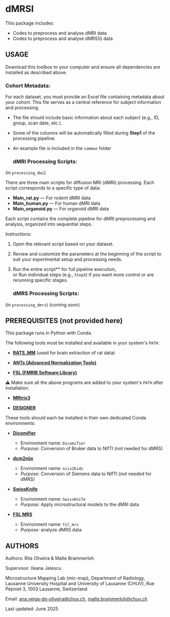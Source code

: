 # dMRSI

This package includes:
   - Codes to preprocess and analyse dMRI data
   - Codes to preprocess and analyse dMRS(I) data
  

## USAGE

Download this toolbox to your computer and ensure all dependencies are installed as described above.

   ### Cohort Metadata:

For each dataset, you must provide an Excel file containing metadata about your cohort. This file serves as a central reference for subject information and processing.

- The file should include basic information about each subject (e.g., ID, group, scan date, etc.).
- Some of the columns will be automatically filled during **Step1** of the processing pipeline.
- An example file is included in the `common` folder

   ### dMRI Processing Scripts: 
(in `processing_dwi`)

There are three main scripts for diffusion MRI (dMRI) processing. Each script corresponds to a specific type of data:

- **Main_rat.py** — For rodent dMRI data  
- **Main_human.py** — For human dMRI data  
- **Main_organoid.py** — For organoid dMRI data

Each script contains the complete pipeline for dMRI preprocessing and analysis, organized into sequential steps.

Instructions:
1. Open the relevant script based on your dataset.
2. Review and customize the parameters at the beginning of the script to suit your experimental setup and processing needs.
3. Run the entire script** for full pipeline execution,  
   or
   Run individual steps (e.g., `StepX`) if you want more control or are rerunning specific stages.

   ### dMRS Processing Scripts: 
(in `processing_dmrs`)
(coming soon)

## PREREQUISITES (not provided here)

This package runs in Python with Conda.

The following tools must be installed and available in your system's `PATH`:

- [**RATS_MM**](https://iibi.uiowa.edu/rats-rodent-brain-mri)  (used for brain extraction of rat data)

- [**ANTs (Advanced Normalization Tools)**](https://github.com/ANTsX/ANTs)

- [**FSL (FMRIB Software Library)**](https://fsl.fmrib.ox.ac.uk/fsl/docs/#/)

⚠️ Make sure all the above programs are added to your system's `PATH` after installation.

- [**MRtrix3**](https://www.mrtrix.org/)

- [**DESIGNER**](https://nyu-diffusionmri.github.io/DESIGNER-v2/)
 

These tools should each be installed in their own dedicated Conda environments:

- [**Dicomifier**](https://github.com/lamyj/dicomifier)  
  - Environment name: `Dicomifier`  
  - *Purpose:* Conversion of Bruker data to NIfTI (not needed for dMRS)
 
- [**dcm2niix**](https://github.com/rordenlab/dcm2niix)  
  - Environment name: `niix2bids`  
  - *Purpose:* Conversion of Siemens data to NIfTI (not needed for dMRS)

- [**SwissKnife**](https://github.com/QuentinUhl/graymatter_swissknife)  
  - Environment name: `SwissKnife`
  - *Purpose:* Apply microstructural models to the dMRI data
 
- [**FSL MRS**](https://open.win.ox.ac.uk/pages/fsl/fsl_mrs/)  
  - Environment name: `fsl_mrs`
  - *Purpose:* analyze dMRS data


## AUTHORS

Authors: Rita Oliveira & Malte Brammerloh

Supervisor: Ileana Jelescu

Microstructure Mapping Lab (mic-map),
Department of Radiology,
Lausanne University Hospital and University of Lausanne (CHUV),
Rue Pépinet 3, 1003 Lausanne, Switzerland

Email: ana.veiga-de-oliveira@chuv.ch, malte.brammerloh@chuv.ch 

Last updated: June 2025
